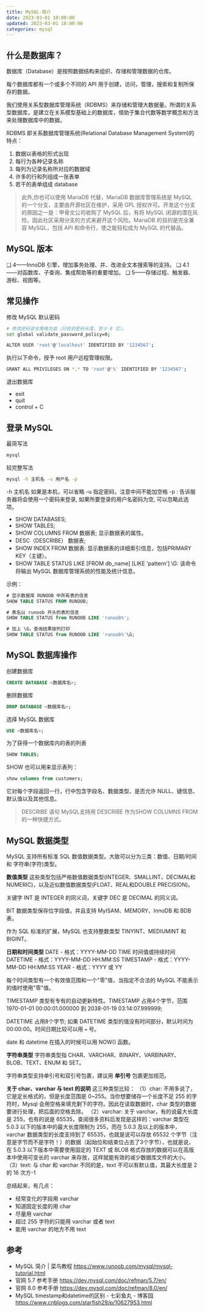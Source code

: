 ```yaml
---
title: MySQL-简介
date: 2023-03-01 10:00:00
updated: 2023-03-01 10:00:00
categories: mysql
---
```


## 什么是数据库？

数据库（Database）是按照数据结构来组织、存储和管理数据的仓库。

每个数据库都有一个或多个不同的 API 用于创建，访问，管理，搜索和复制所保存的数据。

我们使用关系型数据库管理系统（RDBMS）来存储和管理大数据量。所谓的关系型数据库，是建立在关系模型基础上的数据库，借助于集合代数等数学概念和方法来处理数据库中的数据。

RDBMS 即关系数据库管理系统(Relational Database Management System)的特点：

1. 数据以表格的形式出现
2. 每行为各种记录名称
3. 每列为记录名称所对应的数据域
4. 许多的行和列组成一张表单
5. 若干的表单组成 database

> 此外,你也可以使用 MariaDB 代替，MariaDB 数据库管理系统是 MySQL 的一个分支，主要由开源社区在维护，采用 GPL 授权许可。开发这个分支的原因之一是：甲骨文公司收购了 MySQL 后，有将 MySQL 闭源的潜在风险，因此社区采用分支的方式来避开这个风险。MariaDB 的目的是完全兼容 MySQL，包括 API 和命令行，使之能轻松成为 MySQL 的代替品。

<!-- more -->

## MySQL 版本

❑ 4——InnoDB 引擎，增加事务处理、并、改进全文本搜索等的支持。
❑ 4.1——对函数库、子查询、集成帮助等的重要增加。
❑ 5——存储过程、触发器、游标、视图等。

## 常见操作

修改 MySQL 默认密码

```bash
# 修改密码安全策略为低（只校验密码长度，至少 8 位）。
set global validate_password_policy=0;

ALTER USER 'root'@'localhost' IDENTIFIED BY '1234567';
```

执行以下命令，授予 root 用户远程管理权限。

```bash
GRANT ALL PRIVILEGES ON *.* TO 'root'@'%' IDENTIFIED BY '1234567';
```

退出数据库

* exit
* quit
* control + C

## 登录 MySQL

最简写法

```bash
mysql
```

较完整写法

```sh
mysql -h 主机名 -u 用户名 -p
```

-h 主机名 如果是本机，可以省略
-u 指定密码，注意中间不能加空格
-p : 告诉服务器将会使用一个密码来登录, 如果所要登录的用户名密码为空, 可以忽略此选项。

* SHOW DATABASES;
* SHOW TABLES;
* SHOW COLUMNS FROM 数据表; 显示数据表的属性。
* DESC（DESCRIBE） 数据表;
* SHOW INDEX FROM 数据表: 显示数据表的详细索引信息，包括PRIMARY KEY（主键）。
* SHOW TABLE STATUS LIKE [FROM db_name] [LIKE 'pattern'] \G:
该命令将输出 MySQL 数据库管理系统的性能及统计信息。

示例：

```sql
# 显示数据库 RUNOOB 中所有表的信息
SHOW TABLE STATUS FROM RUNOOB;

# 表名以 runoob 开头的表的信息
SHOW TABLE STATUS from RUNOOB LIKE 'runoob%';

# 加上 \G，查询结果按列打印
SHOW TABLE STATUS from RUNOOB LIKE 'runoob%'\G;
```

## MySQL 数据库操作

创建数据库

```sql
CREATE DATABASE <数据库名>;
```

删除数据库

```sql
DROP DATABASE <数据库名>;
```

选择 MySQL 数据库

```sql
USE <数据库名>;
```

为了获得一个数据库内的表的列表

```sql
SHOW TABLES;
```

SHOW 也可以用来显示表列：

```sql
show columns from customers;
```

它对每个字段返回一行，行中包含字段名、数据类型、是否允许 NULL、键信息、默认值以及其他信息。

> DESCRIBE 语句 MySQL支持用 DESCRIBE 作为SHOW COLUMNS FROM的一种快捷方式。

## MySQL 数据类型

MySQL 支持所有标准 SQL 数值数据类型。大致可以分为三类：数值、日期/时间 和 字符串(字符)类型。

**数值类型**
这些类型包括严格数值数据类型(INTEGER、SMALLINT、DECIMAL和NUMERIC)，以及近似数值数据类型(FLOAT、REAL和DOUBLE PRECISION)。

关键字 INT 是 INTEGER 的同义词，关键字 DEC 是 DECIMAL 的同义词。

BIT 数据类型保存位字段值，并且支持 MyISAM、MEMORY、InnoDB 和 BDB 表。

作为 SQL 标准的扩展，MySQL 也支持整数类型 TINYINT、MEDIUMINT 和 BIGINT。

**日期和时间类型**
DATE - 格式：YYYY-MM-DD
TIME 时间值或持续时间
DATETIME - 格式：YYYY-MM-DD HH:MM:SS
TIMESTAMP - 格式：YYYY-MM-DD HH:MM:SS
YEAR - 格式：YYYY 或 YY

每个时间类型有一个有效值范围和一个"零"值，当指定不合法的 MySQL 不能表示的值时使用"零"值。

TIMESTAMP 类型有专有的自动更新特性。TIMESTAMP 占用4个字节，范围 1970-01-01 00:00:01.000000 到 2038-01-19 03:14:07.999999;

DATETIME 占用8个字节; 如果 DATETIME 类型的值没有时间部分，默认时间为 00:00:00。时间日期比较可以用 `=` 号。

date 和 datetime 在插入的时候可以用 NOW() 函数。

**字符串类型**
字符串类型指 CHAR、VARCHAR、BINARY、VARBINARY、BLOB、TEXT、ENUM 和 SET。

字符串类型支持单引号和双引号包裹，建议用 **单引号** 包裹更加规范。

**关于 char、varchar 与 text 的说明**
这三种类型比较：
 （1）char:  不用多说了，它是定长格式的，但是长度范围是 0~255。当你想要储存一个长度不足 255 的字符时，Mysql 会用空格来填充剩下的字符。因此在读取数据时，char 类型的数据要进行处理，把后面的空格去除。
 （2）varchar:  关于 varchar，有的说最大长度是 255，也有的说是 65535，查阅很多资料后发现是这样的：varchar 类型在 5.0.3 以下的版本中的最大长度限制为 255，而在 5.0.3 及以上的版本中，varchar 数据类型的长度支持到了 65535，也就是说可以存放 65532 个字节（注意是字节而不是字符！）的数据（起始位和结束位占去了3个字节），也就是说，在 5.0.3 以下版本中需要使用固定的 TEXT 或 BLOB 格式存放的数据可以在高版本中使用可变长的 varchar 来存放，这样就能有效的减少数据库文件的大小。
 （3）text: 与 char 和 varchar 不同的是，text 不可以有默认值，其最大长度是 2 的 16 次方-1

总结起来，有几点：

* 经常变化的字段用 varchar
* 知道固定长度的用 char
* 尽量用 varchar
* 超过 255 字符的只能用 varchar 或者 text
* 能用 varchar 的地方不用 text

## 参考

* MySQL 简介 | 菜鸟教程 <https://www.runoob.com/mysql/mysql-tutorial.html>
* 官网 5.7 参考手册 <https://dev.mysql.com/doc/refman/5.7/en/>
* 官网 8.0 参考手册 <https://dev.mysql.com/doc/refman/8.0/en/>
* MySQL timestamp和datetime的区别 - 七彩鱼丸 - 博客园 <https://www.cnblogs.com/starfish29/p/10627953.html>
